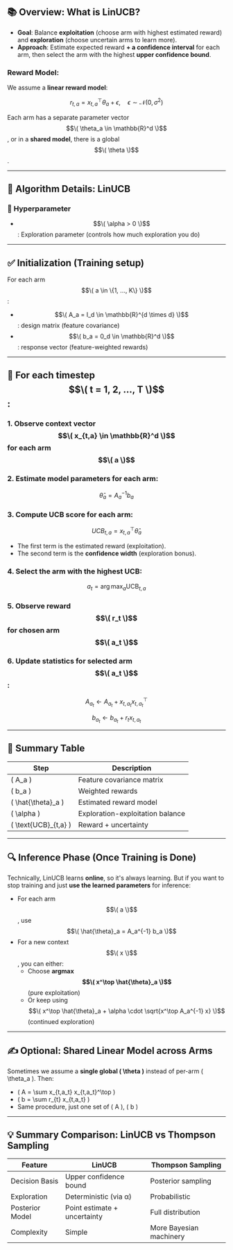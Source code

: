 ## 📚 **Overview: What is LinUCB?**

- **Goal**: Balance **exploitation** (choose arm with highest estimated reward) and **exploration** (choose uncertain arms to learn more).
- **Approach**: Estimate expected reward **+ a confidence interval** for each arm, then select the arm with the highest **upper confidence bound**.

### Reward Model:
We assume a **linear reward model**:

$$r_{t,a} = x_{t,a}^\top \theta_a + \epsilon, \quad \epsilon \sim \mathcal{N}(0, \sigma^2)$$

Each arm has a separate parameter vector $$\( \theta_a \in \mathbb{R}^d \)$$, or in a **shared model**, there is a global $$\( \theta \)$$.

---

## 📌 **Algorithm Details: LinUCB**

### 🔧 **Hyperparameter**
- $$\( \alpha > 0 \)$$: Exploration parameter (controls how much exploration you do)

---

## ✅ **Initialization (Training setup)**

For each arm $$\( a \in \{1, ..., K\} \)$$:
- $$\( A_a = I_d \in \mathbb{R}^{d \times d} \)$$: design matrix (feature covariance)
- $$\( b_a = 0_d \in \mathbb{R}^d \)$$: response vector (feature-weighted rewards)

---

## 🔁 **For each timestep $$\( t = 1, 2, ..., T \)$$:**

### 1. **Observe context vector** $$\( x_{t,a} \in \mathbb{R}^d \)$$ for each arm $$\( a \)$$

### 2. **Estimate model parameters** for each arm:
$$\hat{\theta}_a = A_a^{-1} b_a$$

### 3. **Compute UCB score for each arm:**
$$UCB_{t,a} = x_{t,a}^\top \hat{\theta}_a $$

- The first term is the estimated reward (exploitation).
- The second term is the **confidence width** (exploration bonus).

### 4. **Select the arm with the highest UCB:**
$$a_t = \arg\max_a \text{UCB}_{t,a}$$

### 5. **Observe reward $$\( r_t \)$$** for chosen arm $$\( a_t \)$$

### 6. **Update statistics for selected arm $$\( a_t \)$$:**
$$A_{a_t} \leftarrow A_{a_t} + x_{t,a_t} x_{t,a_t}^\top$$

$$b_{a_t} \leftarrow b_{a_t} + r_t x_{t,a_t}$$

---

## 📎 Summary Table

| Step | Description |
|------|-------------|
| \( A_a \) | Feature covariance matrix |
| \( b_a \) | Weighted rewards |
| \( \hat{\theta}_a \) | Estimated reward model |
| \( \alpha \) | Exploration-exploitation balance |
| \( \text{UCB}_{t,a} \) | Reward + uncertainty |

---

## 🔍 **Inference Phase (Once Training is Done)**

Technically, LinUCB learns **online**, so it's always learning. But if you want to stop training and just **use the learned parameters** for inference:
- For each arm $$\( a \)$$, use $$\( \hat{\theta}_a = A_a^{-1} b_a \)$$
- For a new context $$\( x \)$$, you can either:
  - Choose **argmax $$\( x^\top \hat{\theta}_a \)$$** (pure exploitation)
  - Or keep using $$\( x^\top \hat{\theta}_a + \alpha \cdot \sqrt{x^\top A_a^{-1} x} \)$$ (continued exploration)

---

## ✍️ Optional: **Shared Linear Model across Arms**

Sometimes we assume a **single global \( \theta \)** instead of per-arm \( \theta_a \). Then:
- \( A = \sum x_{t,a_t} x_{t,a_t}^\top \)
- \( b = \sum r_{t} x_{t,a_t} \)
- Same procedure, just one set of \( A \), \( b \)

---

## 💡 Summary Comparison: LinUCB vs Thompson Sampling

| Feature | LinUCB | Thompson Sampling |
|--------|--------|-------------------|
| Decision Basis | Upper confidence bound | Posterior sampling |
| Exploration | Deterministic (via α) | Probabilistic |
| Posterior Model | Point estimate + uncertainty | Full distribution |
| Complexity | Simple | More Bayesian machinery |
